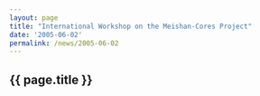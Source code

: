 ```yaml
---
layout: page
title: "International Workshop on the Meishan-Cores Project"
date: '2005-06-02'
permalink: /news/2005-06-02
---
```


## {{ page.title }}

